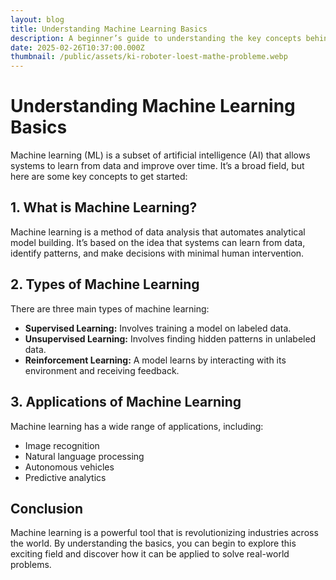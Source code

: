 ```yaml
---
layout: blog
title: Understanding Machine Learning Basics
description: A beginner’s guide to understanding the key concepts behind machine learning.
date: 2025-02-26T10:37:00.000Z
thumbnail: /public/assets/ki-roboter-loest-mathe-probleme.webp
---
```

# Understanding Machine Learning Basics

Machine learning (ML) is a subset of artificial intelligence (AI) that allows systems to learn from data and improve over time. It’s a broad field, but here are some key concepts to get started:

## 1. What is Machine Learning?

Machine learning is a method of data analysis that automates analytical model building. It’s based on the idea that systems can learn from data, identify patterns, and make decisions with minimal human intervention.

## 2. Types of Machine Learning

There are three main types of machine learning:

- **Supervised Learning:** Involves training a model on labeled data.
- **Unsupervised Learning:** Involves finding hidden patterns in unlabeled data.
- **Reinforcement Learning:** A model learns by interacting with its environment and receiving feedback.

## 3. Applications of Machine Learning

Machine learning has a wide range of applications, including:

- Image recognition
- Natural language processing
- Autonomous vehicles
- Predictive analytics

## Conclusion

Machine learning is a powerful tool that is revolutionizing industries across the world. By understanding the basics, you can begin to explore this exciting field and discover how it can be applied to solve real-world problems.

